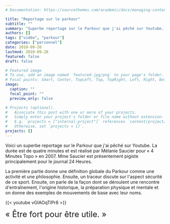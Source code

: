 ```yaml
---
# Documentation: https://sourcethemes.com/academic/docs/managing-content/

title: "Reportage sur le parkour"
subtitle: ""
summary: "Superbe reportage sur le Parkour que j'ai pêché sur Youtube. Durée : 4 minutes."
authors: []
tags: ["vidéo", "parkour"]
categories: ["personnel"]
date: 2010-09-26
lastmod: 2010-09-26
featured: false
draft: false

# Featured image
# To use, add an image named `featured.jpg/png` to your page's folder.
# Focal points: Smart, Center, TopLeft, Top, TopRight, Left, Right, BottomLeft, Bottom, BottomRight.
image:
  caption: ""
  focal_point: ""
  preview_only: false

# Projects (optional).
#   Associate this post with one or more of your projects.
#   Simply enter your project's folder or file name without extension.
#   E.g. `projects = ["internal-project"]` references `content/project/deep-learning/index.md`.
#   Otherwise, set `projects = []`.
projects: []
---
```


Voici un superbe reportage sur le Parkour que j'ai pêché sur Youtube. La durée est de quatre minutes et est réalisé par Mélanie Saucier pour «&nbsp;4 Minutes Topo&nbsp;» en 2007. Mme Saucier est présentement pigiste principalement pour le journal 24 Heures.

La première partie donne une définition globale du Parkour comme une activité et une philosophie. Ensuite, un traceur discute sur l'aspect sécurité de ce sport. Ensuite, on parle de la façon dont se déroulent une rencontre d'entraînement, l'origine historique, la préparation physique et mentale et on donne des exemples de mouvements de base avec leur noms.

{{< youtube vGIAOqTlPr8 >}}

<div style="font-size:180%;">«&nbsp;Être fort pour être utile.&nbsp;»</div>
